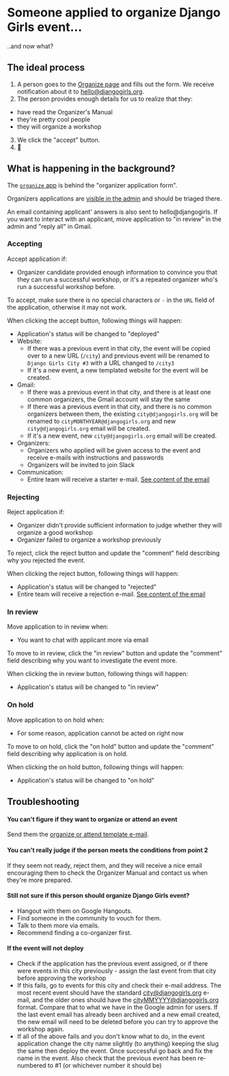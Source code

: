 # Someone applied to organize Django Girls event...

..and now what?

## The ideal process

1. A person goes to the [Organize page](https://djangogirls.org/organize/) and fills out the form. We receive notification about it to hello@djangogirls.org.
2. The person provides enough details for us to realize that they:
 - have read the Organizer's Manual
 - they're pretty cool people
 - they will organize a workshop
3. We click the "accept" button.
4. :tada:

## What is happening in the background?

The [`organize` app](https://github.com/DjangoGirls/djangogirls/tree/master/organize) is behind the "organizer application form".

Organizers applications are [visible in the admin](https://djangogirls.org/admin/organize/eventapplication/) and should be triaged there.

An email containing applicant' answers is also sent to hello@djangogirls. If you want to interact with an applicant, move application to "in review" in the admin and "reply all" in Gmail.

### Accepting

Accept application if:
- Organizer candidate provided enough information to convince you that they can run a successful workshop, or it's a repeated organizer who's run a successful workshop before.

To accept, make sure there is no special characters or `-` in the `URL` field of the application, otherwise it may not work.

When clicking the accept button, following things will happen:  
- Application's status will be changed to "deployed"
- Website:
    - If there was a previous event in that city, the event will be copied over to a new URL (`/city`) and previous event will be renamed to `Django Girls City #3` with a URL changed to `/city3`
    - If it's a new event, a new templated website for the event will be created.
- Gmail:
    - If there was a previous event in that city, and there is at least one common organizers, the Gmail account will stay the same
    - If there was a previous event in that city, and there is no common organizers between them, the existing `city@djangogirls.org` will be renamed to `cityMONTHYEAR@djangogirls.org` and new `city@djangogirls.org` email will be created.
    - If it's a new event, new `city@djangogirls.org` email will be created.
- Organizers:
    - Organizers who applied will be given access to the event and receive e-mails with instructions and passwords
    - Organizers will be invited to join Slack
- Communication:
    - Entire team will receive a starter e-mail. [See content of the email](https://github.com/DjangoGirls/djangogirls/blob/master/templates/emails/organize/event_deployed.html)

### Rejecting

Reject application if:
- Organizer didn't provide sufficient information to judge whether they will organize a good workshop
- Organizer failed to organize a workshop previously

To reject, click the reject button and update the "comment" field describing why you rejected the event.

When clicking the reject button, following things will happen:
- Application's status will be changed to "rejected"
- Entire team will receive a rejection e-mail. [See content of the email](https://github.com/DjangoGirls/djangogirls/blob/master/templates/emails/organize/rejection.html)

### In review

Move application to in review when:
- You want to chat with applicant more via email

To move to in review, click the "in review" button and update the "comment" field describing why you want to investigate the event more.

When clicking the in review button, following things will happen:
- Application's status will be changed to "in review"

### On hold

Move application to on hold when:
- For some reason, application cannot be acted on right now

To move to on hold, click the "on hold" button and update the "comment" field describing why application is on hold.

When clicking the on hold button, following things will happen:
- Application's status will be changed to "on hold"

## Troubleshooting

#### You can't figure if they want to organize or attend an event

Send them the [organize or attend template e-mail](emails/organize_or_attend.md).

#### You can't really judge if the person meets the conditions from point 2

If they seem not ready, reject them, and they will receive a nice email encouraging them to check the Organizer Manual and contact us when they're more prepared.

#### Still not sure if this person should organize Django Girls event?

- Hangout with them on Google Hangouts.
- Find someone in the community to vouch for them.
- Talk to them more via emails.
- Recommend finding a co-organizer first.

#### If the event will not deploy

- Check if the application has the previous event assigned, or if there were events in this city previously - assign the last event from that city before approving the workshop
- If this fails, go to events for this city and check their e-mail address. The most recent event should have the standard city@djangogirls.org e-mail, and the older ones should have the cityMMYYYY@djangogirls.org format. Compare that to what we have in the Google admin for users. If the last event email has already been archived and a new email created, the new email will need to be deleted before you can try to approve the workshop again.
- If all of the above fails and you don't know what to do, in the event application change the city name slightly (to anything) keeping the slug the same then deploy the event. Once successful go back and fix the name in the event. Also check that the previous event has been re-numbered to #1 (or whichever number it should be)
